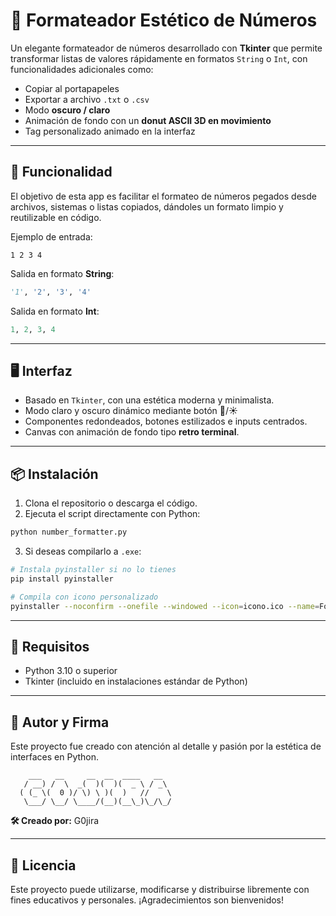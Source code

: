 
# 🎨 Formateador Estético de Números

Un elegante formateador de números desarrollado con **Tkinter** que permite transformar listas de valores rápidamente en formatos `String` o `Int`, con funcionalidades adicionales como:

- Copiar al portapapeles
- Exportar a archivo `.txt` o `.csv`
- Modo **oscuro / claro**
- Animación de fondo con un **donut ASCII 3D en movimiento**
- Tag personalizado animado en la interfaz

---

## 🧠 Funcionalidad

El objetivo de esta app es facilitar el formateo de números pegados desde archivos, sistemas o listas copiados, dándoles un formato limpio y reutilizable en código.

Ejemplo de entrada:
```
1 2 3 4
```

Salida en formato **String**:
```python
'1', '2', '3', '4'
```

Salida en formato **Int**:
```python
1, 2, 3, 4
```

---

## 🖥 Interfaz

- Basado en `Tkinter`, con una estética moderna y minimalista.
- Modo claro y oscuro dinámico mediante botón 🌙/☀️
- Componentes redondeados, botones estilizados e inputs centrados.
- Canvas con animación de fondo tipo **retro terminal**.

---

## 📦 Instalación

1. Clona el repositorio o descarga el código.
2. Ejecuta el script directamente con Python:

```bash
python number_formatter.py
```

3. Si deseas compilarlo a `.exe`:

```bash
# Instala pyinstaller si no lo tienes
pip install pyinstaller

# Compila con icono personalizado
pyinstaller --noconfirm --onefile --windowed --icon=icono.ico --name=FormateadorNumeros number_formatter.py
```

---

## 🧩 Requisitos

- Python 3.10 o superior
- Tkinter (incluido en instalaciones estándar de Python)

---

## 🧬 Autor y Firma

Este proyecto fue creado con atención al detalle y pasión por la estética de interfaces en Python.

```
    ___   __     __  __  ____   __  
   / __) /  \  _(  )(  )(  _ \ / _\ 
  ( (_ \(  0 )/ \) \ )(  )   //    \ 
   \___/ \__/ \____/(__)(__\_)\_/\_/
```

**🛠 Creado por:** G0jira

---

## 📜 Licencia

Este proyecto puede utilizarse, modificarse y distribuirse libremente con fines educativos y personales. ¡Agradecimientos son bienvenidos!
